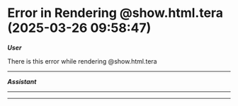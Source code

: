 <!-- Generated by SpecStory -->

# Error in Rendering @show.html.tera (2025-03-26 09:58:47)

_**User**_

There is this error while rendering @show.html.tera 

---

_**Assistant**_



---



---

